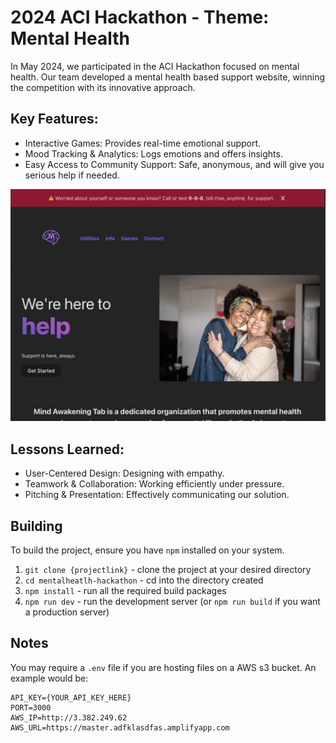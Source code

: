 # 2024 ACI Hackathon - Theme: Mental Health

In May 2024, we participated in the ACI Hackathon focused on mental health. Our team developed a mental health based support website, winning the competition with its innovative approach.  

## Key Features:
- Interactive Games: Provides real-time emotional support.
- Mood Tracking & Analytics: Logs emotions and offers insights.
- Easy Access to Community Support: Safe, anonymous, and will give you serious help if needed.

![screenshot of website](./public/screenshot.png)

## Lessons Learned:
- User-Centered Design: Designing with empathy.
- Teamwork & Collaboration: Working efficiently under pressure.
- Pitching & Presentation: Effectively communicating our solution.

## Building
To build the project, ensure you have `npm` installed on your system.
1. `git clone {projectlink}` - clone the project at your desired directory
2. `cd mentalheatlh-hackathon` - cd into the directory created 
3. `npm install` - run all the required build packages
4. `npm run dev` - run the development server (or `npm run build` if you want a production server)

## Notes
You may require a `.env` file if you are hosting files on a AWS s3 bucket. An example would be:
```.env
API_KEY={YOUR_API_KEY_HERE}
PORT=3000
AWS_IP=http://3.382.249.62
AWS_URL=https://master.adfklasdfas.amplifyapp.com
```
